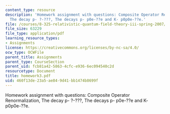 ```yaml
---
content_type: resource
description: 'Homework assignment with questions: Composite Operator Renormalization,
  The decay p- ?-???, The decays p- p0e-??e and K- p0p0e-??e.'
file: /courses/8-325-relativistic-quantum-field-theory-iii-spring-2007/460f13de23a5ae849d41bb1474b8699f_homework3.pdf
file_size: 63229
file_type: application/pdf
learning_resource_types:
- Assignments
license: https://creativecommons.org/licenses/by-nc-sa/4.0/
ocw_type: OCWFile
parent_title: Assignments
parent_type: CourseSection
parent_uid: fcb81a42-5863-4cfc-e936-6ec094540c2d
resourcetype: Document
title: homework3.pdf
uid: 460f13de-23a5-ae84-9d41-bb1474b8699f
---
```

Homework assignment with questions: Composite Operator Renormalization, The decay p- ?-???, The decays p- p0e-??e and K- p0p0e-??e.